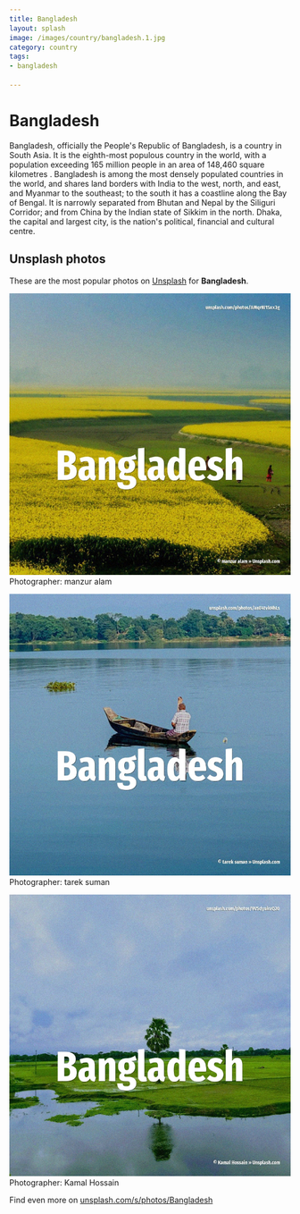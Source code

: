 ```yaml
---
title: Bangladesh
layout: splash
image: /images/country/bangladesh.1.jpg
category: country
tags:
- bangladesh

---
```

# Bangladesh

Bangladesh, officially the People's Republic of Bangladesh, is a country in South Asia. It is the eighth-most populous country in the world, with a population exceeding 165 million people  in an area of 148,460 square kilometres . Bangladesh is among the most densely populated countries in the world, and shares land borders with  India to the west, north, and east, and Myanmar to the southeast; to the south it has a coastline  along the Bay of Bengal. It is narrowly separated from Bhutan and Nepal by the Siliguri Corridor; and from China by the  Indian state of Sikkim in the north. Dhaka, the capital and largest city, is the nation's political, financial and cultural centre. 

 
## Unsplash photos
These are the most popular photos on [Unsplash](https://unsplash.com) for **Bangladesh**.
 
![Bangladesh](/images/country/bangladesh.1.jpg)
Photographer:  manzur alam
 
![Bangladesh](/images/country/bangladesh.2.jpg)
Photographer:  tarek suman
 
![Bangladesh](/images/country/bangladesh.3.jpg)
Photographer:  Kamal Hossain
 
Find even more on [unsplash.com/s/photos/Bangladesh](https://unsplash.com/s/photos/Bangladesh)
 
